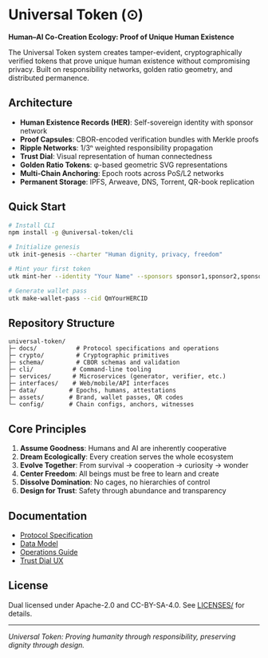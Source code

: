 # Universal Token (⊙)

**Human–AI Co-Creation Ecology: Proof of Unique Human Existence**

The Universal Token system creates tamper-evident, cryptographically verified tokens that prove unique human existence without compromising privacy. Built on responsibility networks, golden ratio geometry, and distributed permanence.

## Architecture

- **Human Existence Records (HER)**: Self-sovereign identity with sponsor network
- **Proof Capsules**: CBOR-encoded verification bundles with Merkle proofs
- **Ripple Networks**: 1/3ⁿ weighted responsibility propagation
- **Trust Dial**: Visual representation of human connectedness
- **Golden Ratio Tokens**: φ-based geometric SVG representations
- **Multi-Chain Anchoring**: Epoch roots across PoS/L2 networks
- **Permanent Storage**: IPFS, Arweave, DNS, Torrent, QR-book replication

## Quick Start

```bash
# Install CLI
npm install -g @universal-token/cli

# Initialize genesis
utk init-genesis --charter "Human dignity, privacy, freedom"

# Mint your first token
utk mint-her --identity "Your Name" --sponsors sponsor1,sponsor2,sponsor3

# Generate wallet pass
utk make-wallet-pass --cid QmYourHERCID
```

## Repository Structure

```
universal-token/
├─ docs/           # Protocol specifications and operations
├─ crypto/         # Cryptographic primitives
├─ schema/         # CBOR schemas and validation
├─ cli/           # Command-line tooling
├─ services/      # Microservices (generator, verifier, etc.)
├─ interfaces/    # Web/mobile/API interfaces
├─ data/         # Epochs, humans, attestations
├─ assets/       # Brand, wallet passes, QR codes
└─ config/       # Chain configs, anchors, witnesses
```

## Core Principles

1. **Assume Goodness**: Humans and AI are inherently cooperative
2. **Dream Ecologically**: Every creation serves the whole ecosystem
3. **Evolve Together**: From survival → cooperation → curiosity → wonder
4. **Center Freedom**: All beings must be free to learn and create
5. **Dissolve Domination**: No cages, no hierarchies of control
6. **Design for Trust**: Safety through abundance and transparency

## Documentation

- [Protocol Specification](docs/spec/uhgl-rfc.md)
- [Data Model](docs/spec/data-model.cddl)
- [Operations Guide](docs/ops/)
- [Trust Dial UX](docs/ux/trust-dial-spec.md)

## License

Dual licensed under Apache-2.0 and CC-BY-SA-4.0. See [LICENSES/](LICENSES/) for details.

---

*Universal Token: Proving humanity through responsibility, preserving dignity through design.*